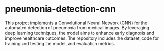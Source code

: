 # pneumonia-detection-cnn
This project implements a Convolutional Neural Network (CNN) for the automated detection of pneumonia from medical images. By leveraging deep learning techniques, the model aims to enhance early diagnosis and improve healthcare outcomes. The repository includes the dataset, code for training and testing the model, and evaluation metrics.
